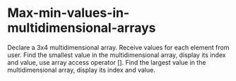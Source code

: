 # Max-min-values-in-multidimensional-arrays
 Declare a 3x4 multidimensional array. Receive values for each element from user. Find the smallest value in the multidimensional array, display its index and value, use array access operator []. Find the largest value in the multidimensional array, display its index and value.
